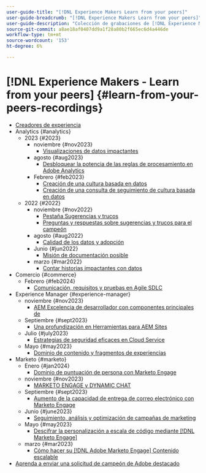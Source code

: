 ```yaml
---
user-guide-title: "[!DNL Experience Makers Learn from your peers]"
user-guide-breadcrumb: "[!DNL Experience Makers Learn from your peers]"
user-guide-description: "Colección de grabaciones de [!DNL Experience Makers Learn from your peers]"
source-git-commit: a8ae18af0407dd9a1f28a80b2f665ec6d4a446de
workflow-type: tm+mt
source-wordcount: '153'
ht-degree: 6%

---
```



# [!DNL Experience Makers - Learn from your peers] {#learn-from-your-peers-recordings}

+ [Creadores de experiencia](overview.md)
+ Analytics {#analytics}
   + 2023 {#2023}
      + noviembre {#nov2023}
         + [Visualizaciones de datos impactantes](analytics/nov2023/impactful-data-visualizations.md)
      + agosto {#aug2023}
         + [Desbloquear la potencia de las reglas de procesamiento en Adobe Analytics](analytics/aug2023/processing-rules.md)
      + Febrero {#feb2023}
         + [Creación de una cultura basada en datos](analytics/feb2023/data-driven-culture.md)
         + [Creación de una consulta de seguimiento de cultura basada en datos](analytics/feb2023/data-driven-culture-q-and-a.md)
   + 2022 {#2022}
      + noviembre {#nov2022}
         + [Pestaña Sugerencias y trucos](analytics/nov2022/tips-and-tricks.md)
         + [Preguntas y respuestas sobre sugerencias y trucos para el campeón](analytics/nov2022/tips-and-tricks-q-and-a.md)
      + agosto {#aug2022}
         + [Calidad de los datos y adopción](analytics/aug2022/data-quality.md)
      + Junio {#jun2022}
         + [Misión de documentación posible](analytics/june2022/mission-possible.md)
      + marzo {#mar2022}
         + [Contar historias impactantes con datos](analytics/mar2022/stories-with-data.md)
+ Comercio {#commerce}
   + Febrero {#feb2024}
      + [Comunicación, requisitos y pruebas en Agile SDLC](commerce/2024/agile-sdlc.md)
+ Experience Manager {#experience-manager}
   + noviembre {#nov2023}
      + [AEM Excelencia de desarrollador con componentes principales de](experience-manager/nov2023/core-components.md)
   + Septiembre {#sept2023}
      + [Una profundización en Herramientas para AEM Sites](experience-manager/sept2023/aem-sites-tools.md)
   + Julio {#july2023}
      + [Estrategias de seguridad eficaces en Cloud Service](experience-manager/july2023/effective-security-strategies-in-cloud-service.md)
   + Mayo {#may2023}
      + [Dominio de contenido y fragmentos de experiencias](experience-manager/may2023/mastering-content-and-experience-fragments.md)
+ Marketo {#marketo}
   + Enero {#jan2024}
      + [Dominio de puntuación de persona con Marketo Engage](marketo/jan2024/person-scoring-mastery.md)
   + noviembre {#nov2023}
      + [MARKETO ENGAGE y DYNAMIC CHAT](marketo/nov2023/dynamic-chat.md)
   + Septiembre {#sept2023}
      + [Aumento de la capacidad de entrega de correo electrónico con Marketo Engage](marketo/sept2023/email-deliverability.md)
   + Junio {#june2023}
      + [Seguimiento, análisis y optimización de campañas de marketing](marketo/june2023/marketing-campaigns.md)
   + Mayo {#may2023}
      + [Descifrar la personalización a escala de código mediante [!DNL Marketo Engage]](marketo/may2023/personalization-at-scale.md)
   + marzo {#mar2023}
      + [Cómo hacer su [!DNL Adobe Marketo Engage] Contenido escalable](marketo/mar2023/templates-tokens-teamwork.md)
+ [Aprenda a enviar una solicitud de campeón de Adobe destacado](./adobe-champion-application.md)
